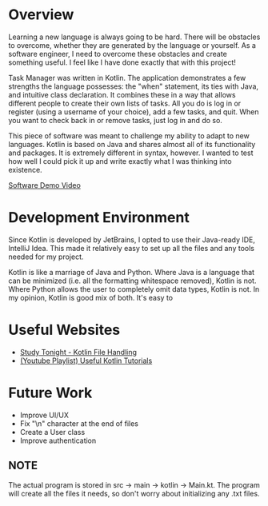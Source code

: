 # Overview

Learning a new language is always going to be hard. There will be obstacles to overcome, whether they are generated by the language or yourself. As a software engineer, I need to overcome these obstacles and create something useful. I feel like I have done exactly that with this project!

Task Manager was written in Kotlin. The application demonstrates a few strengths the language possesses: the "when" statement, its ties with Java, and intuitive class declaration. It combines these in a way that allows different people to create their own lists of tasks. All you do is log in or register (using a username of your choice), add a few tasks, and quit. When you want to check back in or remove tasks, just log in and do so.

This piece of software was meant to challenge my ability to adapt to new languages. Kotlin is based on Java and shares almost all of its functionality and packages. It is extremely different in syntax, however. I wanted to test how well I could pick it up and write exactly what I was thinking into existence.

[Software Demo Video](https://youtu.be/fyjRUFUNOIM)

# Development Environment

Since Kotlin is developed by JetBrains, I opted to use their Java-ready IDE, IntelliJ Idea. This made it relatively easy to set up all the files and any tools needed for my project.

Kotlin is like a marriage of Java and Python. Where Java is a language that can be minimized (i.e. all the formatting whitespace removed), Kotlin is not. Where Python allows the user to completely omit data types, Kotlin is not. In my opinion, Kotlin is good mix of both. It's easy to 

# Useful Websites

- [Study Tonight - Kotlin File Handling](https://www.studytonight.com/kotlin/kotlin-file-handling)
- [(Youtube Playlist) Useful Kotlin Tutorials](https://www.youtube.com/playlist?list=PLrnPJCHvNZuAIbejjZA1kGfLeA8ZpICB2)

# Future Work

- Improve UI/UX
- Fix "\n" character at the end of files
- Create a User class
- Improve authentication

## NOTE
The actual program is stored in src -> main -> kotlin -> Main.kt. The program will create all the files it needs, so don't worry about initializing any .txt files.

